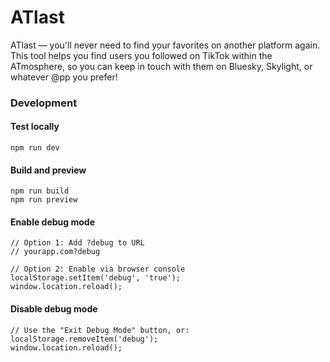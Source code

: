 # ATlast  
ATlast — you'll never need to find your favorites on another platform again. This tool helps you find users you followed on TikTok within the ATmosphere, so you can keep in touch with them on Bluesky, Skylight, or whatever @pp you prefer!  

### Development  

#### Test locally
```
npm run dev
```

#### Build and preview
```
npm run build
npm run preview
```

#### Enable debug mode
```
// Option 1: Add ?debug to URL
// yourapp.com?debug

// Option 2: Enable via browser console
localStorage.setItem('debug', 'true');
window.location.reload();
```

#### Disable debug mode
```
// Use the "Exit Debug Mode" button, or:
localStorage.removeItem('debug');
window.location.reload();
```
